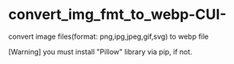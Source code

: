 # convert_img_fmt_to_webp-CUI-
convert image files(format: png,ipg,jpeg,gif,svg) to webp file

[Warning]
you must install "Pillow" library via pip, if not.
